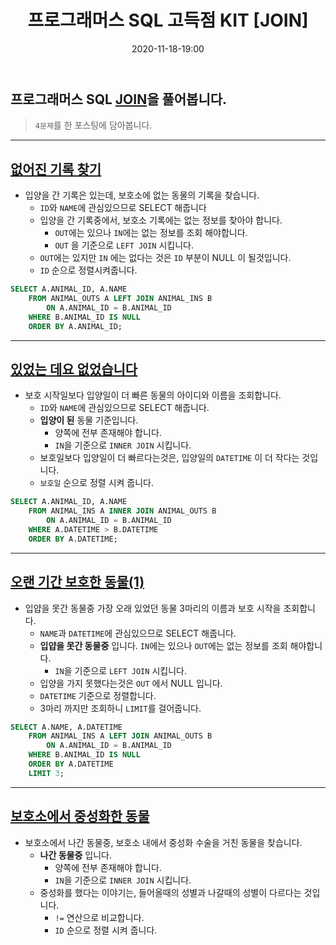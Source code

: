 ﻿---
title: 프로그래머스 SQL 고득점 KIT [JOIN]
date: 2020-11-18-19:00
categories:
- PS
- SQL

tags:
- programmers
- SQL

---

## 프로그래머스 SQL [JOIN](https://programmers.co.kr/learn/courses/30/parts/17046)을 풀어봅니다.
> `4문제`를 한 포스팅에 담아봅니다.

---


## [없어진 기록 찾기](https://programmers.co.kr/learn/courses/30/lessons/59042)
* 입양을 간 기록은 있는데, 보호소에 없는 동물의 기록을 찾습니다.
    * `ID`와 `NAME`에 관심있으므로 SELECT 해줍니다
    * 입양을 간 기록중에서, 보호소 기록에는 없는 정보를 찾아야 합니다. 
        * `OUT`에는 있으나 `IN`에는 없는 정보를 조회 해야합니다.
        * `OUT` 을 기준으로 `LEFT JOIN` 시킵니다.
    * `OUT`에는 있지만 `IN` 에는 없다는 것은 `ID` 부분이 NULL 이 될것입니다.
    * `ID` 순으로 정렬시켜줍니다.

```sql
SELECT A.ANIMAL_ID, A.NAME
    FROM ANIMAL_OUTS A LEFT JOIN ANIMAL_INS B
        ON A.ANIMAL_ID = B.ANIMAL_ID
    WHERE B.ANIMAL_ID IS NULL
    ORDER BY A.ANIMAL_ID;
```

---

## [있었는 데요 없었습니다](https://programmers.co.kr/learn/courses/30/lessons/59043)
* 보호 시작일보다 입양일이 더 빠른 동물의 아이디와 이름을 조회합니다.
    * `ID`와 `NAME`에 관심있으므로 SELECT 해줍니다.
    * **입양이 된** 동물 기준입니다. 
        * 양쪽에 전부 존재해야 합니다.
        * `IN`을 기준으로 `INNER JOIN` 시킵니다.
    * 보호일보다 입양일이 더 빠르다는것은, 입양일의 `DATETIME` 이 더 작다는 것입니다.
    * `보호일` 순으로 정렬 시켜 줍니다.

```sql
SELECT A.ANIMAL_ID, A.NAME 
    FROM ANIMAL_INS A INNER JOIN ANIMAL_OUTS B 
        ON A.ANIMAL_ID = B.ANIMAL_ID
    WHERE A.DATETIME > B.DATETIME
    ORDER BY A.DATETIME;
```

---

## [오랜 기간 보호한 동물(1)](https://programmers.co.kr/learn/courses/30/lessons/59044)
* 입얍을 못간 동물중 가장 오래 있었던 동물 3마리의 이름과 보호 시작을 조회합니다.
    * `NAME`과 `DATETIME`에 관심있으므로 SELECT 해줍니다.
    * **입얍을 못간 동물중** 입니다. `IN`에는 있으나 `OUT`에는 없는 정보를 조회 해야합니다.
        * `IN`을 기준으로 `LEFT JOIN` 시킵니다.
    * 입양을 가지 못했다는것은 `OUT` 에서 NULL 입니다.
    * `DATETIME` 기준으로 정렬합니다.
    * 3마리 까지만 조회하니 `LIMIT`를 걸어줍니다.

```sql
SELECT A.NAME, A.DATETIME 
    FROM ANIMAL_INS A LEFT JOIN ANIMAL_OUTS B
        ON A.ANIMAL_ID = B.ANIMAL_ID
    WHERE B.ANIMAL_ID IS NULL
    ORDER BY A.DATETIME
    LIMIT 3;
```

---

## [보호소에서 중성화한 동물](https://programmers.co.kr/learn/courses/30/lessons/59045)
* 보호소에서 나간 동물중, 보호소 내에서 중성화 수술을 거친 동물을 찾습니다.
    * **나간 동물중** 입니다.
        * 양쪽에 전부 존재해야 합니다. 
        * `IN`을 기준으로 `INNER JOIN` 시킵니다.
    * 중성화를 했다는 이야기는, 들어올때의 성별과 나갈때의 성별이 다르다는 것입니다.
        * `!=` 연산으로 비교합니다.
        * `ID` 순으로 정렬 시켜 줍니다.


